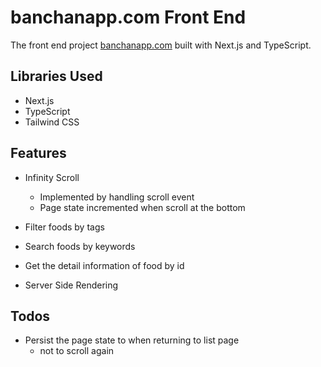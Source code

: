 # banchanapp.com Front End

The front end project [banchanapp.com](https://banchanapp.com) built with Next.js and TypeScript.

## Libraries Used

- Next.js
- TypeScript
- Tailwind CSS

## Features

- Infinity Scroll
  - Implemented by handling scroll event
  - Page state incremented when scroll at the bottom
  
- Filter foods by tags
- Search foods by keywords
- Get the detail information of food by id
- Server Side Rendering

## Todos

- Persist the page state to when returning to list page
  - not to scroll again
